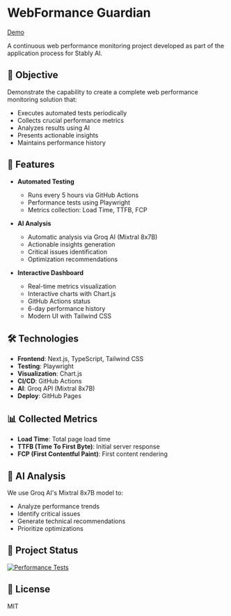 # WebFormance Guardian

[Demo](https://pmatheusvinhas.github.io/webformance-guardian/)

A continuous web performance monitoring project developed as part of the application process for Stably AI.

## 🎯 Objective

Demonstrate the capability to create a complete web performance monitoring solution that:
- Executes automated tests periodically
- Collects crucial performance metrics
- Analyzes results using AI
- Presents actionable insights
- Maintains performance history

## 🚀 Features

- **Automated Testing**
  - Runs every 5 hours via GitHub Actions
  - Performance tests using Playwright
  - Metrics collection: Load Time, TTFB, FCP

- **AI Analysis**
  - Automatic analysis via Groq AI (Mixtral 8x7B)
  - Actionable insights generation
  - Critical issues identification
  - Optimization recommendations

- **Interactive Dashboard**
  - Real-time metrics visualization
  - Interactive charts with Chart.js
  - GitHub Actions status
  - 6-day performance history
  - Modern UI with Tailwind CSS

## 🛠 Technologies

- **Frontend**: Next.js, TypeScript, Tailwind CSS
- **Testing**: Playwright
- **Visualization**: Chart.js
- **CI/CD**: GitHub Actions
- **AI**: Groq API (Mixtral 8x7B)
- **Deploy**: GitHub Pages

## 📊 Collected Metrics

- **Load Time**: Total page load time
- **TTFB (Time To First Byte)**: Initial server response
- **FCP (First Contentful Paint)**: First content rendering

## 🤖 AI Analysis

We use Groq AI's Mixtral 8x7B model to:
- Analyze performance trends
- Identify critical issues
- Generate technical recommendations
- Prioritize optimizations

## 🚦 Project Status

[![Performance Tests](https://github.com/pmatheusvinhas/webformance-guardian/actions/workflows/performance.yml/badge.svg)](https://github.com/pmatheusvinhas/webformance-guardian/actions/workflows/performance.yml)

## 📝 License

MIT 